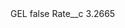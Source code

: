 <?xml version="1.0" encoding="UTF-8"?>
<CustomMetadata xmlns="http://soap.sforce.com/2006/04/metadata" xmlns:xsi="http://www.w3.org/2001/XMLSchema-instance" xmlns:xsd="http://www.w3.org/2001/XMLSchema">
    <label>GEL</label>
    <protected>false</protected>
    <values>
        <field>Rate__c</field>
        <value xsi:type="xsd:double">3.2665</value>
    </values>
</CustomMetadata>
